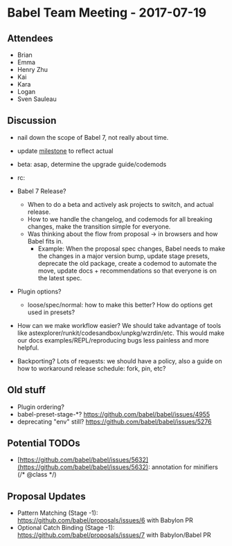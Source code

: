 # Babel Team Meeting - 2017-07-19
 
## Attendees

- Brian
- Emma
- Henry Zhu
- Kai
- Kara
- Logan
- Sven Sauleau

## Discussion

- nail down the scope of Babel 7, not really about time.
- update [milestone](https://github.com/babel/babel/milestone/9) to reflect actual
- beta: asap, determine the upgrade guide/codemods
- rc:

- Babel 7 Release?
  - When to do a beta and actively ask projects to switch, and actual release.
  - How to we handle the changelog, and codemods for all breaking changes, make the transition simple for everyone.
  - Was thinking about the flow from proposal -> in browsers and how Babel fits in.
      - Example: When the proposal spec changes, Babel needs to make the changes in a major version bump, update stage presets, deprecate the old package, create a codemod to automate the move, update docs + recommendations so that everyone is on the latest spec.
- Plugin options?
  - loose/spec/normal: how to make this better? How do options get used in presets? 
- How can we make workflow easier? We should take advantage of tools like astexplorer/runkit/codesandbox/unpkg/wzrdin/etc. This would make our docs examples/REPL/reproducing bugs less painless and more helpful.
- Backporting? Lots of requests: we should have a policy, also a guide on how to workaround release schedule: fork, pin, etc?

## Old stuff

- Plugin ordering?
- babel-preset-stage-*? https://github.com/babel/babel/issues/4955
- deprecating "env" still? https://github.com/babel/babel/issues/5276

## Potential TODOs

- [https://github.com/babel/babel/issues/5632](https://github.com/babel/babel/issues/5632): annotation for minifiers (/* @class */)

## Proposal Updates

- Pattern Matching (Stage -1): https://github.com/babel/proposals/issues/6 with Babylon PR
- Optional Catch Binding (Stage -1): https://github.com/babel/proposals/issues/7 with Babylon/Babel PR

